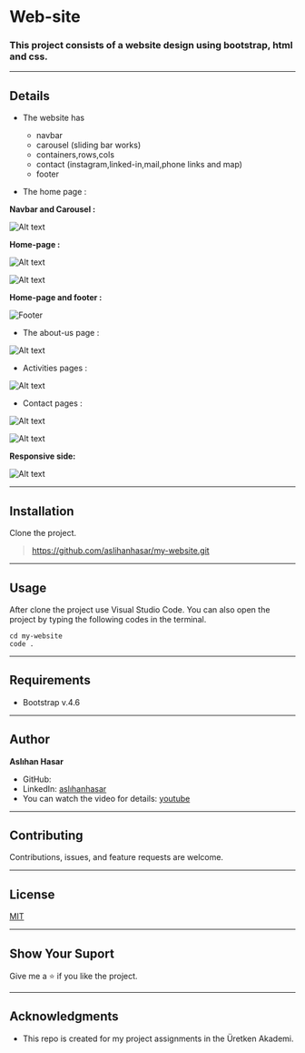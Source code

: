 # Web-site

### This project consists of a website design using bootstrap, html and css.

---

## Details
* The website has
    * navbar
    * carousel (sliding bar works)
    * containers,rows,cols
    * contact (instagram,linked-in,mail,phone links and map)
    * footer
  
* The home page :

**Navbar and Carousel :**

![Alt text](images/navbar-carousel.png)

**Home-page :**

![Alt text](images/home-page-1.png)

![Alt text](images/home-page-3.png)

**Home-page and footer :**

![Footer](images/home-page-2.png)


* The about-us page : 

![Alt text](images/about-us.png)

* Activities pages :

![Alt text](images/activities.png)

* Contact pages :
  
![Alt text](images/contact-1.png)

![Alt text](images/contact-2.png)

**Responsive side:**

![Alt text](images/responsive.png)

---

## Installation
Clone the project.
> https://github.com/aslihanhasar/my-website.git


---

## Usage
After clone the project use Visual Studio Code. 
You can also open the project by typing the following codes in the terminal.

```
cd my-website
code .
```

---

## Requirements
* Bootstrap v.4.6

---

## Author
**Aslıhan Hasar**

* GitHub: [](https://github.com/aslihanhasar)
* LinkedIn: [aslıhanhasar](https://www.linkedin.com/in/asl%C4%B1hanhasar
  )
* You can watch the video for details: [youtube](https://youtu.be/YnD1rSRnxvs)
---

## Contributing
Contributions, issues, and feature requests are welcome.

---

## License

[MIT](https://choosealicense.com/licenses/mit/)

---

## Show Your Suport
Give me a &#11088; if you like the project.

---

## Acknowledgments
* This repo is created for my project assignments in the Üretken Akademi.
